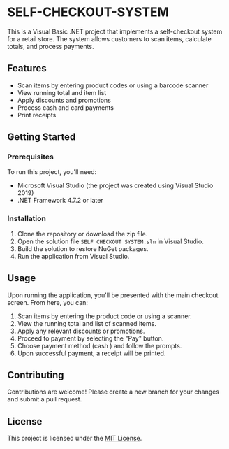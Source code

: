 # SELF-CHECKOUT-SYSTEM

This is a Visual Basic .NET project that implements a self-checkout system for a retail store. The system allows customers to scan items, calculate totals, and process payments.

## Features

- Scan items by entering product codes or using a barcode scanner
- View running total and item list
- Apply discounts and promotions
- Process cash and card payments
- Print receipts

## Getting Started

### Prerequisites

To run this project, you'll need:

- Microsoft Visual Studio (the project was created using Visual Studio 2019)
- .NET Framework 4.7.2 or later

### Installation

1. Clone the repository or download the zip file.
2. Open the solution file `SELF CHECKOUT SYSTEM.sln` in Visual Studio.
3. Build the solution to restore NuGet packages.
4. Run the application from Visual Studio.

## Usage

Upon running the application, you'll be presented with the main checkout screen. From here, you can:

1. Scan items by entering the product code or using a scanner.
2. View the running total and list of scanned items.
3. Apply any relevant discounts or promotions.
4. Proceed to payment by selecting the "Pay" button.
5. Choose payment method (cash ) and follow the prompts.
6. Upon successful payment, a receipt will be printed.

## Contributing

Contributions are welcome! Please create a new branch for your changes and submit a pull request.

## License

This project is licensed under the [MIT License](LICENSE).
